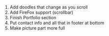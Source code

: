 <!-- 1. Add box to About Me with extra ciriculars or experience -->
1. Add doodles that change as you scroll
1. Add FireFox support (scrollbar)
1. Finish Portfolio section
1. Put contact info and all that in footer at bottom
1. Make picture part more full